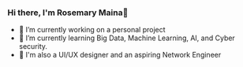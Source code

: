 ### Hi there, I'm Rosemary Maina👋

- 🔭 I’m currently working on a personal project
- 🌱 I’m currently learning Big Data, Machine Learning, AI, and Cyber security.
- 🍄 I'm also a UI/UX designer and an aspiring Network Engineer
